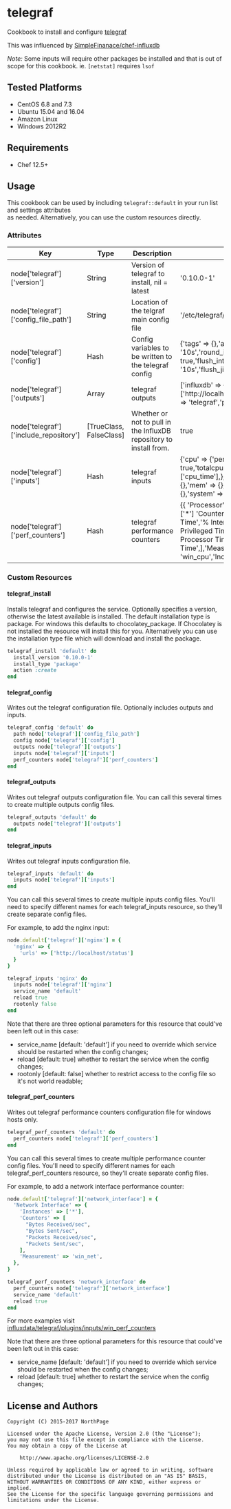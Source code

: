 # telegraf

Cookbook to install and configure [telegraf](https://github.com/influxdb/telegraf)

This was influenced by [SimpleFinanace/chef-influxdb](https://github.com/SimpleFinance/chef-influxdb)

*Note:* Some inputs will require other packages be installed and that is out of scope for this
cookbook.  ie. `[netstat]` requires `lsof`

## Tested Platforms

* CentOS 6.8 and 7.3
* Ubuntu 15.04 and 16.04
* Amazon Linux 
* Windows 2012R2

## Requirements

* Chef 12.5+

## Usage

This cookbook can be used by including `telegraf::default` in your run list and settings attributes  
as needed.  Alternatively, you can use the custom resources directly.

### Attributes

| Key                                  | Type   | Description                                           | Default                                                                                                                                                             |
|--------------------------------------|--------|-------------------------------------------------------|---------------------------------------------------------------------------------------------------------------------------------------------------------------------|
| node['telegraf']['version']          | String | Version of telegraf to install, nil = latest          | '0.10.0-1'                                                                                                                                                          |
| node['telegraf']['config_file_path'] | String | Location of the telgraf main config file              | '/etc/telegraf/telegraf.conf'                                                                                                                                       |
| node['telegraf']['config']           | Hash   | Config variables to be written to the telegraf config | {'tags' => {},'agent' => {'interval' => '10s','round_interval' => true,'flush_interval' => '10s','flush_jitter' => '5s'}                                            |
| node['telegraf']['outputs']          | Array  | telegraf outputs                                      | ['influxdb' => {'urls' => ['http://localhost:8086'],'database' => 'telegraf','precision' => 's'}]                                                                   |
| node['telegraf']['include_repository'] | [TrueClass, FalseClass] | Whether or not to pull in the InfluxDB repository to install from. | true |
| node['telegraf']['inputs']           | Hash   | telegraf inputs                                       | {'cpu' => {'percpu' => true,'totalcpu' => true,'drop' => ['cpu_time'],},'disk' => {},'io' => {},'mem' => {},'net' => {},'swap' => {},'system' => {}}                |
| node['telegraf']['perf_counters']           | Hash   | telegraf performance counters | {{  'Processor' => { 'Instances' => ['*'] 'Counters' => ['% Idle Time','% Interrupt Time','% Privileged Time','% User Time','% Processor Time','% DPC Time',],'Measurement' => 'win_cpu','IncludeTotal' => true}} |


### Custom Resources

#### telegraf_install

Installs telegraf and configures the service. Optionally specifies a version, otherwise the latest available is installed. The default installation type is package. For windows this defaults to chocolatey_package. If Chocolatey is not installed the resource will install this for you. Alternatively you can use the installation type file which will download and install the package.

```ruby
telegraf_install 'default' do
  install_version '0.10.0-1'
  install_type 'package'
  action :create
end
```

#### telegraf_config

Writes out the telegraf configuration file.  Optionally includes outputs and inputs.

```ruby
telegraf_config 'default' do
  path node['telegraf']['config_file_path']
  config node['telegraf']['config']
  outputs node['telegraf']['outputs']
  inputs node['telegraf']['inputs']
  perf_counters node['telegraf']['perf_counters']  
end
```

#### telegraf_outputs

Writes out telegraf outputs configuration file. You can call this several times to create multiple outputs config files.

```ruby
telegraf_outputs 'default' do
  outputs node['telegraf']['outputs']
end
```

#### telegraf_inputs

Writes out telegraf inputs configuration file.

```ruby
telegraf_inputs 'default' do
  inputs node['telegraf']['inputs']
end
```

You can call this several times to create multiple inputs config files. You'll need to specify different names for each telegraf_inputs resource, so they'll create separate config files.

For example, to add the nginx input:

```ruby
node.default['telegraf']['nginx'] = {
  'nginx' => {
    'urls' => ['http://localhost/status']
  }
}

telegraf_inputs 'nginx' do
  inputs node['telegraf']['nginx']
  service_name 'default'
  reload true
  rootonly false
end
```

Note that there are three optional parameters for this resource that could've been left out in this case:
  - service_name [default: 'default'] if you need to override which service should be restarted when the config changes;
  - reload [default: true] whether to restart the service when the config changes;
  - rootonly [default: false] whether to restrict access to the config file so it's not world readable;

#### telegraf_perf_counters

Writes out telegraf performance counters configuration file for windows hosts only.

```ruby
telegraf_perf_counters 'default' do
  perf_counters node['telegraf']['perf_counters']
end
```

You can call this several times to create multiple performance counter config files. You'll need to specify different names for each telegraf_perf_counters resource, so they'll create separate config files.

For example, to add a network interface performance counter:

```ruby
node.default['telegraf']['network_interface'] = {
  'Network Interface' => {
    'Instances' => ['*'],
    'Counters' => [
      "Bytes Received/sec",
      "Bytes Sent/sec",
      "Packets Received/sec",
      "Packets Sent/sec",
    ],
    'Measurement' => 'win_net',
  },
}

telegraf_perf_counters 'network_interface' do
  perf_counters node['telegraf']['network_interface']
  service_name 'default'
  reload true
end
```

For more examples visit [influxdata/telegraf/plugins/inputs/win_perf_counters](https://github.com/influxdata/telegraf/tree/master/plugins/inputs/win_perf_counters)

Note that there are three optional parameters for this resource that could've been left out in this case:
  - service_name [default: 'default'] if you need to override which service should be restarted when the config changes;
  - reload [default: true] whether to restart the service when the config changes;

## License and Authors

```text
Copyright (C) 2015-2017 NorthPage

Licensed under the Apache License, Version 2.0 (the "License");
you may not use this file except in compliance with the License.
You may obtain a copy of the License at

    http://www.apache.org/licenses/LICENSE-2.0

Unless required by applicable law or agreed to in writing, software
distributed under the License is distributed on an "AS IS" BASIS,
WITHOUT WARRANTIES OR CONDITIONS OF ANY KIND, either express or implied.
See the License for the specific language governing permissions and
limitations under the License.
```
